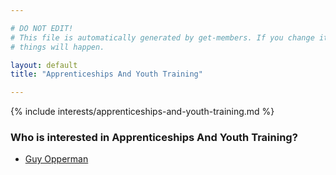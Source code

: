 ```yaml
---

# DO NOT EDIT!
# This file is automatically generated by get-members. If you change it, bad
# things will happen.

layout: default
title: "Apprenticeships And Youth Training"

---
```


{% include interests/apprenticeships-and-youth-training.md %}

### Who is interested in Apprenticeships And Youth Training?


* [Guy Opperman](members/guy-opperman.html)
